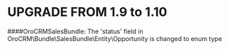 UPGRADE FROM 1.9 to 1.10
=======================

####OroCRMSalesBundle:
The 'status' field in OroCRM\Bundle\SalesBundle\Entity\Opportunity is changed to enum type
